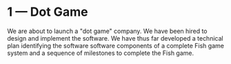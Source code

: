 # 1 — Dot Game

We are about to launch a "dot game" company. We have been hired to design and implement the software. We have thus far developed a technical plan identifying the software software components of a complete Fish game system and a sequence of milestones to complete the Fish game. 